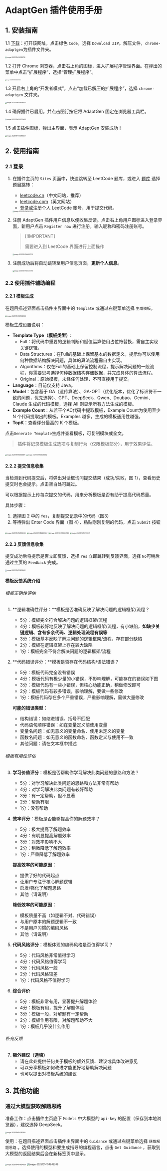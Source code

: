 # AdaptGen 插件使用手册

## 1. 安装指南

1.1 [下载](https://github.com/excuse2020/AdaptGen-crx)：打开该网址，点击绿色 `Code`，选择 `Download ZIP`。解压文件，`chrome-adaptgen`为插件文件夹。

<img src="./img/image-20251014142959116.png" alt="image-20251014142959116" style="zoom: 33%;" />

1.2 打开 Chrome 浏览器，点击右上角的图标，进入扩展程序管理界面。在弹出的菜单中点击“扩展程序”，选择“管理扩展程序”。

<img src="./img/image-20251014143231434.png" alt="image-20251014143231434" style="zoom: 25%;" />

1.3 开启右上角的“开发者模式”，点击“加载已解压的扩展程序”，选择 `chrome-adaptgen` 文件夹。

<img src="./img/image-20251014143456032.png" alt="image-20251014143456032" style="zoom:33%;" />

1.4 确保插件已启用，并点击图钉按钮将 AdaptGen 固定在浏览器工具栏。

<img src="./img/image-20251014143733426.png" alt="image-20251014143733426" style="zoom:33%;" />

1.5 点击插件图标，弹出主界面，表示 AdaptGen 安装成功！

<img src="./img/image-20251014143758364.png" alt="image-20251014143758364" style="zoom:33%;" />

## 2. 使用指南

### 2.1 登录

1. 在插件主页的 `Sites` 页面中，快速跳转至 LeetCode 题库，或进入 [题库](https://zzzzzzgw.top/user-study) 选择题目跳转：

   - [leetcode.cn](https://leetcode.cn/)（中文网站，推荐）
   - [leetcode.com](https://leetcode.com/)（英文网站）
   - 登录或注册个人 LeetCode 账号，用于提交代码。

   <img src="./img/image-20251014143903249.png" alt="image-20251014143903249" style="zoom:33%;" />

2. 注册 AdaptGen 插件用户信息以便收集反馈。点击右上角用户图标进入登录界面，新用户点击 `Register now` 进行注册，输入昵称和密码注册账号。

   >  [!IMPORTANT]
   >
   > 需要进入到 LeetCode 界面进行上面操作

   <img src="./img/image-20251014144607512.png" alt="image-20251014144607512" style="zoom:33%;" />

3. 注册成功后将自动跳转至用户信息页面，**更新个人信息**。

   <img src="./img/image-20251014160230410.png" alt="image-20251014160230410" style="zoom:33%;" />

### 2.2 使用插件辅助编程

#### 2.2.1 模板生成

在题目描述界面点击插件主界面中的 `Template` 或通过右键菜单选择 `生成模板`。

<img src="./img/image-20251014160538086.png" alt="image-20251014160538086" style="zoom:33%;" />

模板生成设置说明：

- **Template Type（模板类型）**：
  - Full：将代码中重要的逻辑判断和赋值运算使用占位符替换，需自主实现关键逻辑。
  - Data Structures：在Full的基础上保留基本的数据定义，提示你可以使用何种数据结构解决问题，具体的算法流程需自主实现。
  - Algorithms：仅在Full的基础上保留控制流程，提示解决问题的一般流程，你需要思考选择何种数据结构存储数据，并完成具体的算法流程。
  - Original：原始模板，未经任何处理，不可直接用于提交。 
- **Language**：目前仅支持 Java。
- **Model**：包含基于 GA（遗传算法）、GA-OPT（优化版本，优化了标识符不一致的问题，优先选择）、GPT、DeepSeek、Qwen、Doubao、Gemini、Claude 生成的代码模板，选择 All 则显示所有方法生成的模板。
- **Example Count**：从若干个AC代码中提取模板，Example Count为使用至少 N 个代码提取出的模板。Examples 越多，生成的模板通用性越强。
- **TopK**：查看评分最高的 K 个模板。

点击`Generate Template`生成并查看模板，可复制模块或全文。

> 插件将记录模板生成选项与复制行为（仅限模板部分），用于效果评估。

<img src="./img/image-20251014160606811.png" alt="image-20251014160606811" style="zoom:33%;" />

<img src="./img/image-20251014160826002.png" alt="image-20251014160826002" style="zoom:33%;" />

#### 2.2.2 提交信息收集

当检测到代码提交后，将弹出对话框询问提交结果（成功/失败，图 1），查看历史提交时也会提示。点击空白处可跳过。

可以根据提示上传每次提交的代码，用来分析模板是否有助于提高代码质量。

具体步骤：

1. 选择图 2 中的 `Yes`，复制提交记录中的代码（图3）
2. 等待弹出 Enter Code 界面（图 4），粘贴刚刚复制的代码，点击 `Submit` 按钮

<img src="./img/image-20251014152558498.png" alt="image-20251014152558498" style="zoom:33%;" />

<img src="./img/image-20251014152630967.png" alt="image-20251014152630967" style="zoom:33%;" />

<img src="./img/image-20251014152902134.png" alt="image-20251014152902134" style="zoom:33%;" />

<img src="./img/image-20251014153106901.png" alt="image-20251014153106901" style="zoom:33%;" />

#### 2.2.3 反馈信息收集

提交成功后将提示是否立即反馈，选择 `Yes` 立即跳转到反馈界面，选择 `No`可稍后通过主页的 `Feedback` 完成。

<img src="./img/image-20251014153239481.png" alt="image-20251014153239481" style="zoom:33%;" />

#### 模板反馈系统介绍

###### 模板正确性评估

1. **逻辑准确性评分：**模板是否准确反映了解决问题的逻辑框架/流程？

   - 5分：模板完全符合解决问题的逻辑框架/流程
   - 4分：模板较好地反映了解决问题的逻辑框架/流程，有小缺陷，**如缺少关键逻辑、含有多余代码、逻辑处理流程有误等**
   - 3分：模板基本反映了解决问题的逻辑框架/流程，存在部分缺陷
   - 2分：模板在逻辑框架上存在较大缺陷
   - 1分：模板完全不符合解决问题的逻辑框架/流程

2. **代码错误评分：**模板是否存在代码结构/语法错误？

   - 5分：模板代码完全没有错误
   - 4分：模板代码有极少量的小错误，不影响理解，可能存在的错误如下图
   - 3分：模板代码有一些小错误，但核心功能正确，稍做修改即可
   - 2分：模板代码有较多错误，影响理解，要做一些修改
   - 1分：模板代码存在多个严重错误，严重影响理解，需做大量修改

   **可能的错误类型：**

   - 结构错误：如缩进错误、括号不匹配
   - 代码语句顺序错误：如在变量定义前使用变量
   - 变量名问题：如无意义的变量命名、使用未定义的变量
   - 函数名问题：如无意义的函数命名、函数定义与使用不一致
   - 其他问题：请在文本框中描述

###### 模板有用性评估

3. **学习价值评分**：模板是否帮助你学习解决此类问题的思路和方法？

   - 5分：对学习解决此类问题的思路和方法非常有帮助
   - 4分：对学习解决此类问题有较好帮助
   - 3分：有一定帮助，但不显著
   - 2分：帮助有限
   - 1分：没有帮助

4. **效率评分**：模板是否能够提高你的解题效率？

   - 5分：极大提高了解题效率
   - 4分：有明显提高解题效率
   - 3分：对效率影响不大
   - 2分：稍微降低了解题效率
   - 1分：严重降低了解题效率

   **提高效率的可能原因：**

   - 提供了好的代码起点
   - 让用户专注于核心解题逻辑
   - 启发/强化了解题思路
   - 其他（请说明）

   **降低效率的可能原因：**

   - 模板质量不高（如逻辑不对、代码错误）
   - 与用户原本的解题逻辑不一致
   - 不是用户习惯的编码风格
   - 其他（请说明）

5. **代码风格评分**：模板体现的编码风格是否值得学习？

   - 5分：代码风格非常值得学习
   - 4分：代码风格值得学习
   - 3分：代码风格一般
   - 2分：代码风格较差
   - 1分：代码风格不值得学习

6. **综合评价**

   - 5分：模板非常有用，显著提升解题体验
   - 4分：模板有用，提升了解题体验
   - 3分：模板一般，对解题有一定帮助
   - 2分：模板作用有限，对解题帮助不大
   - 1分：模板几乎没什么作用

###### 补充反馈

7. **额外建议（选填）**
   - 请在此处提供任何关于模板的额外反馈、建议或具体改进意见
   - 可以分享模板如何改进才能更好地帮助解决问题
   - 也可以提出对模板系统的建议

## 3. 其他功能

### 通过大模型获取解题思路

准备工作：点击插件主页底下 `Models` 中大模型的 `api-key` 的配置（保存到本地浏览器），建议选择 DeepSeek。

<img src="./img/image-20251014154352814.png" alt="image-20251014154352814" style="zoom:33%;" />

使用：在题目描述界面点击插件主界面中的 `Guidance` 或通过右键菜单选择 `获取解题思路` 。选择使用的模型和要生成指导的编程语言，点击 `Get Guidance` ，获取到大模型的返回结果后会在新标签页中显示。

<img src="./img/image-20251014154534529.png" alt="image-20251014154534529" style="zoom:33%;" />

<img src="./img/image-20251014154642249.png" alt="image-20251014154642249" style="zoom:50%;" />
